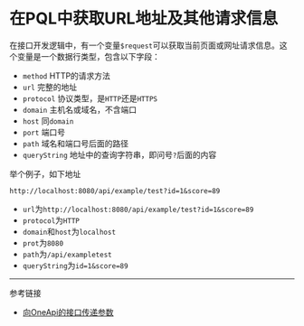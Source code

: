 # 在PQL中获取URL地址及其他请求信息
在接口开发逻辑中，有一个变量`$request`可以获取当前页面或网址请求信息。这个变量是一个数据行类型，包含以下字段：
* `method` HTTP的请求方法
* `url` 完整的地址
* `protocol` 协议类型，是`HTTP`还是`HTTPS`
* `domain` 主机名或域名，不含端口
* `host` 同`domain`
* `port` 端口号
* `path` 域名和端口号后面的路径
* `queryString` 地址中的查询字符串，即问号`?`后面的内容

举个例子，如下地址
```
http://localhost:8080/api/example/test?id=1&score=89
```
* `url`为`http://localhost:8080/api/example/test?id=1&score=89`
* `protocol`为`HTTP`
* `domain`和`host`为`localhost`
* `prot`为`8080`
* `path`为`/api/exampletest`
* `queryString`为`id=1&score=89`

---
参考链接

* [向OneApi的接口传递参数](/oneapi/params.md)